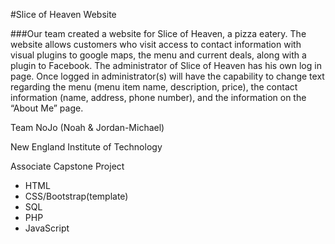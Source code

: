 #Slice of Heaven Website
	
###Our team created a website for Slice of Heaven, a pizza eatery. The website 
allows customers who visit access to contact information with visual plugins 
to google maps, the menu and current deals, along with a plugin to Facebook. 
The administrator of Slice of Heaven has his own log in page. Once logged in 
administrator(s) will have the capability to change text regarding the menu 
(menu item name, description, price), the contact information 
(name, address, phone number), and the information on the “About Me” page. 


Team NoJo (Noah & Jordan-Michael)

New England Institute of Technology

Associate Capstone Project

- HTML
- CSS/Bootstrap(template)
- SQL
- PHP
- JavaScript



